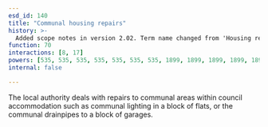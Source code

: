 ```yaml
---
esd_id: 140
title: "Communal housing repairs"
history: >-
  Added scope notes in version 2.02. Term name changed from 'Housing repairs - communal areas' to 'Housing - repairs - communal areas' in version 3.00. Name changed to 'Communal housing repairs' in version 4.00.
function: 70
interactions: [8, 17]
powers: [535, 535, 535, 535, 535, 535, 535, 1899, 1899, 1899, 1899, 1899]
internal: false

---
```


The local authority deals with repairs to communal areas within council accommodation such as communal lighting in a block of flats, or the communal drainpipes to a block of garages.

